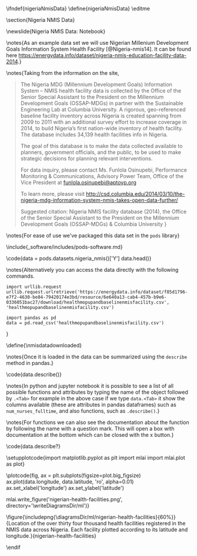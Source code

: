 \ifndef{nigeriaNmisData}
\define{nigeriaNmisData}
\editme

\section{Nigeria NMIS Data}

\newslide{Nigeria NMIS Data: Notebook}

\notes{As an example data set we will use Nigerian Millenium Development Goals Information System Health Facility [@Nigeria-nmis14]. It can be found here <https://energydata.info/dataset/nigeria-nmis-education-facility-data-2014>.}

\notes{Taking from the information on the site, 

>The Nigeria MDG (Millennium Development Goals) Information System – NMIS health facility data is collected by the Office of the Senior Special Assistant to the President on the Millennium Development Goals (OSSAP-MDGs) in partner with the Sustainable Engineering Lab at Columbia University. A rigorous, geo-referenced baseline facility inventory across Nigeria is created spanning from 2009 to 2011 with an additional survey effort to increase coverage in 2014, to build Nigeria’s first nation-wide inventory of health facility. The database includes 34,139 health facilities info in Nigeria.
>
>The goal of this database is to make the data collected available to planners, government officials, and the public, to be used to make strategic decisions for planning relevant interventions.
>
>For data inquiry, please contact Ms. Funlola Osinupebi, Performance Monitoring & Communications, Advisory Power Team, Office of the Vice President at funlola.osinupebi@aptovp.org
>
>To learn more, please visit <http://csd.columbia.edu/2014/03/10/the-nigeria-mdg-information-system-nmis-takes-open-data-further/>
>
>Suggested citation: Nigeria NMIS facility database (2014), the Office of the Senior Special Assistant to the President on the Millennium Development Goals (OSSAP-MDGs) & Columbia University
}

\notes{For ease of use we've packaged this data set in the `pods` library}

\include{_software/includes/pods-software.md}

\code{data = pods.datasets.nigeria_nmis()['Y']
data.head()}

\notes{Alternatively you can access the data directly with the following commands.

```{.python}
import urllib.request
urllib.request.urlretrieve('https://energydata.info/dataset/f85d1796-e7f2-4630-be84-79420174e3bd/resource/6e640a13-cab4-457b-b9e6-0336051bac27/download/healthmopupandbaselinenmisfacility.csv', 'healthmopupandbaselinenmisfacility.csv')

import pandas as pd
data = pd.read_csv('healthmopupandbaselinenmisfacility.csv')
```
}

\define{\nmisdatadownloaded}

\notes{Once it is loaded in the data can be summarized using the `describe` method in pandas.}

\code{data.describe()}

\notes{In python and jupyter notebook it is possible to see a list of all possible functions and attributes by typing the name of the object followed by `.<Tab>` for example in the above case if we type `data.<Tab>` it show the columns available (these are attributes in pandas dataframes) such as `num_nurses_fulltime`, and also functions, such as `.describe()`.}

\notes{For functions we can also see the documentation about the function by following the name with a question mark. This will open a box with documentation at the bottom which can be closed with the x button.}

\code{data.describe?}

\setupplotcode{import matplotlib.pyplot as plt
import mlai
import mlai.plot as plot}

\plotcode{fig, ax = plt.subplots(figsize=plot.big_figsize)
ax.plot(data.longitude, data.latitude, 'ro', alpha=0.01)
ax.set_xlabel('longitude')
ax.set_ylabel('latitude')

mlai.write_figure('nigerian-health-facilities.png', directory='\writeDiagramsDir/ml')}

\figure{\includepng{\diagramsDir/ml/nigerian-health-facilities}{60%}}{Location of the over thirty four thousand health facilities registered in the NMIS data across Nigeria. Each facility plotted according to its latitude and longitude.}{nigerian-health-facilities}

\endif
